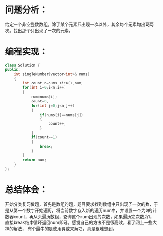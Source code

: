 # 问题分析：
给定一个非空整数数组，除了某个元素只出现一次以外，其余每个元素均出现两次。找出那个只出现了一次的元素。
# 编程实现：
```C++
class Solution {
public:
    int singleNumber(vector<int>& nums) 
    {
        int count,n=nums.size(),num;
        for(int i=0;i<n;i++)
        {
            num=nums[i];
            count=0;
            for(int j=0;j<n;j++)
            {
                if(nums[i]==nums[j])
                {
                    count++;
                }
            }
            if(count==1)
            {
                break;     
            }
        }
        return num;
    }
};
```
# 总结体会：
开始分类复习做题，首先是数组的题，题目要求找到数组中只出现了一次的数，于是从第一个数字开始遍历，将当前数字存入新的遍历num中，并设置一个为0的计数器count，再从头遍历数组，查询这个num出现的次数，如果遍历完次数为1，直接break结束循环返回num即可。感觉自己的方法不是很高效，看了网上一些大神的解法， 有个最牛的是使用异或来解决，真是很难想到。